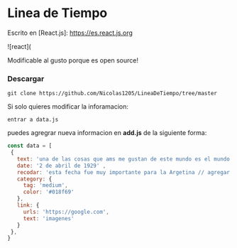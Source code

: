 # Linea de Tiempo

Escrito en [React.js]: https://es.react.js.org

![react](

Modificable al gusto porque es open source!

### Descargar 
```
git clone https://github.com/Nicolas1205/LineaDeTiempo/tree/master

``` 
Si solo quieres modificar la inforamacion:

```
entrar a data.js 

``` 

puedes agregrar nueva informacion en __add.js__ de la siguiente forma: 


 ``` javascript
 const data = [
  { 
    text: 'una de las cosas que ams me gustan de este mundo es el mundo es el mundo en si', 
    date: '2 de abril de 1929' ,
    recodar: 'esta fecha fue muy importante para la Argetina // agregar ' , ' antes de una nueva seccion NombreSeccion : Tipo de valor y ',' si hay mas datos abajo de otra forma no
    category: {
      tag: 'medium',
      color: '#018f69'
    },
    link: {
      urls: 'https://google.com',
      text: 'imagenes'
    }
  },
}
```






